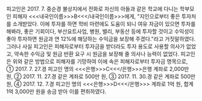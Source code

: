피고인은 2017. 7. 중순경 불상지에서 전화로 자신의 아들과 같은 학교에 다니는 학부모인 피해자 <<<내국인이름>>>B<<</내국인이름>>>에게, "지인으로부터 좋은 투자처를 소개받았다. 이에 투자를 하면 학비 마련에도 도움이 되니 여유 자금이 있으면 투자를 해봐라, 좋은 기회이다, 부산요트사업, 병원, 밸리, 부동산 등에 투자할 것이고 수익성이 좋아 투자하면 원금과 연 12%에 해당하는 수익금을 보장해 주겠다."라고 거짓말하였다.
그러나 사실 피고인은 피해자로부터 투자금을 받더라도 투자 용도로 사용할 의사가 없었고, 약속한 수익금 및 원금 반환 요구 시 원금을 보장해 줄 의사나 능력이 없었다. 피고인은 위와 같은 방법으로 피해자를 기망하여 이에 속은 피해자로부터 투자금 명목으로, ① 2017. 7. 27.경 피고인 명의 <<<은행>>>C<<</은행>>>은행 계좌로 2,000만 원, ② 2017. 11. 27.경 같은 계좌로 500만 원, ③ 2017. 11. 30.경 같은 계좌로 500만 원, ④ 2017. 12. 7.경 피고인 명의 <<<은행>>>D<<</은행>>> 계좌로 1억 원, 합계 1억 3,000만 원을 송금 받아 이를 편취하였다.
